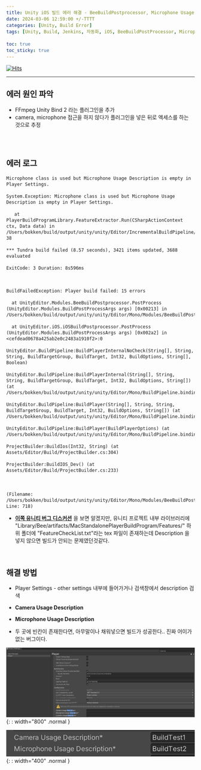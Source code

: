 ```yaml
---
title: Unity iOS 빌드 에러 해결 - BeeBuildPostprocessor, Microphone Usage Description is empty, Build failing with "command failed to write the following output file"
date: 2024-03-06 12:59:00 +/-TTTT
categories: [Unity, Build Error]
tags: [Unity, Build, Jenkins, 자동화, iOS, BeeBuildPostProcessor, Microphone Usage Description]     # TAG names should always be lowercase

toc: true
toc_sticky: true
---
```


[![Hits](https://hits.seeyoufarm.com/api/count/incr/badge.svg?url=https%3A%2F%2Fepheria.github.io&count_bg=%2379C83D&title_bg=%23555555&icon=&icon_color=%23E7E7E7&title=views&edge_flat=false)](https://hits.seeyoufarm.com)

---

## 에러 원인 파악

- FFmpeg Unity Bind 2 라는 플러그인을 추가
- camera, microphone 접근을 하지 않다가 플러그인을 넣은 뒤로 엑세스를 하는 것으로 추정

<br>
<br>

## 에러 로그

```
Microphone class is used but Microphone Usage Description is empty in Player Settings.

System.Exception: Microphone class is used but Microphone Usage Description is empty in Player Settings.

   at PlayerBuildProgramLibrary.FeatureExtractor.Run(CSharpActionContext ctx, Data data) in /Users/bokken/build/output/unity/unity/Editor/IncrementalBuildPipeline/PlayerBuildProgramLibrary/FeatureExtractor.cs:line 38

*** Tundra build failed (8.57 seconds), 3421 items updated, 3688 evaluated

ExitCode: 3 Duration: 8s596ms
```

<br>

```
BuildFailedException: Player build failed: 15 errors

  at UnityEditor.Modules.BeeBuildPostprocessor.PostProcess (UnityEditor.Modules.BuildPostProcessArgs args) [0x00213] in /Users/bokken/build/output/unity/unity/Editor/Mono/Modules/BeeBuildPostprocessor.cs:718

  at UnityEditor.iOS.iOSBuildPostprocessor.PostProcess (UnityEditor.Modules.BuildPostProcessArgs args) [0x002a2] in <cefdead0678a425ab2e0c2483a1910f2>:0

UnityEditor.BuildPipeline:BuildPlayerInternalNoCheck(String[], String, String, BuildTargetGroup, BuildTarget, Int32, BuildOptions, String[], Boolean)

UnityEditor.BuildPipeline:BuildPlayerInternal(String[], String, String, BuildTargetGroup, BuildTarget, Int32, BuildOptions, String[]) (at /Users/bokken/build/output/unity/unity/Editor/Mono/BuildPipeline.bindings.cs:507)

UnityEditor.BuildPipeline:BuildPlayer(String[], String, String, BuildTargetGroup, BuildTarget, Int32, BuildOptions, String[]) (at /Users/bokken/build/output/unity/unity/Editor/Mono/BuildPipeline.bindings.cs:372)

UnityEditor.BuildPipeline:BuildPlayer(BuildPlayerOptions) (at /Users/bokken/build/output/unity/unity/Editor/Mono/BuildPipeline.bindings.cs:336)

ProjectBuilder:BuildIos(Int32, String) (at Assets/Editor/Build/ProjectBuilder.cs:304)

ProjectBuilder:BuildIOS_Dev() (at Assets/Editor/Build/ProjectBuilder.cs:233)



(Filename: /Users/bokken/build/output/unity/unity/Editor/Mono/Modules/BeeBuildPostprocessor.cs Line: 718)
```

- **[이쪽 유니티 버그 디스커션](https://forum.unity.com/threads/build-failing-with-command-failed-to-write-the-following-output-file.1238776/)** 을 보면 알겠지만, 유니티 프로젝트 내부 라이브러리에 "Library/Bee/artifacts/MacStandalonePlayerBuildProgram/Features/" 하위 폴더에 "FeatureCheckList.txt"라는 tex 파일이 존재하는데 Description 을 넣지 않으면 빌드가 안되는 문제였던것같다.

<br>

## 해결 방법

- Player Settings - other settings 내부에 들어가거나 검색창에서 description 검색

- **Camera Usage Description**
- **Microphone Usage Description**

- 두 곳에 빈칸이 존재한다면, 아무말이나 채워넣으면 빌드가 성공한다.. 진짜 어이가 없는 버그이다.

![Desktop View](/assets/img/post/unity/iosbuild_002.png){: : width="800" .normal }

![Desktop View](/assets/img/post/unity/iosbuild_001.png){: : width="400" .normal }
